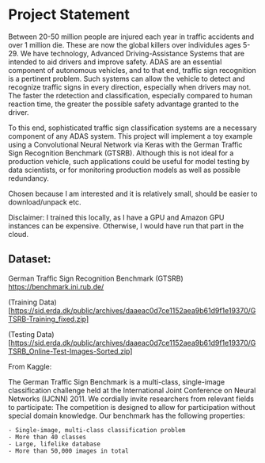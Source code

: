 # Project Statement

Between 20-50 million people are injured each year in traffic accidents and over 1 million die. These are now the global killers over individules ages 5-29. We have technology, Advanced Driving-Assistance Systems that are intended to aid drivers and improve safety. ADAS are an essential component of autonomous vehicles, and to that end, traffic sign recognition is a pertinent problem. Such systems can allow the vehicle to detect and recognize traffic signs in every direction, especially when drivers may not. The faster the rdetection and classification, especially compared to human reaction time, the greater the possible safety advantage granted to the driver.

To this end, sophisticated traffic sign classification systems are a necessary component of any ADAS system. This project will implement a toy example using a Convolutional Neural Network via Keras with the German Traffic Sign Recognition Benchmark (GTSRB). Although this is not ideal for a production vehicle, such applications could be useful for model testing by data scientists, or for monitoring production models as well as possible redundancy.

Chosen because I am interested and it is relatively small, should be easier to download/unpack etc.

Disclaimer: I trained this locally, as I have a GPU and Amazon GPU instances can be expensive.
Otherwise, I would have run that part in the cloud.

## Dataset:

German Traffic Sign Recognition Benchmark (GTSRB)
https://benchmark.ini.rub.de/

(Training Data)[https://sid.erda.dk/public/archives/daaeac0d7ce1152aea9b61d9f1e19370/GTSRB-Training_fixed.zip]

(Testing Data)[https://sid.erda.dk/public/archives/daaeac0d7ce1152aea9b61d9f1e19370/GTSRB_Online-Test-Images-Sorted.zip]

From Kaggle:

The German Traffic Sign Benchmark is a multi-class, single-image classification challenge held at the International Joint Conference on Neural Networks (IJCNN) 2011. We cordially invite researchers from relevant fields to participate: The competition is designed to allow for participation without special domain knowledge. Our benchmark has the following properties:

	- Single-image, multi-class classification problem
	- More than 40 classes
	- Large, lifelike database
	- More than 50,000 images in total

